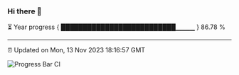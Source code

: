 ### Hi there 👋

⏳ Year progress { ██████████████████████████▁▁▁▁ } 86.78 %

---

⏰ Updated on Mon, 13 Nov 2023 18:16:57 GMT

![Progress Bar CI](https://github.com/liununu/liununu/workflows/Progress%20Bar%20CI/badge.svg)
